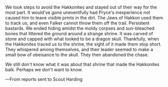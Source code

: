 We took steps to avoid the Hakkonites and stayed out of their way for the most part. It would've gone uneventfully had Pryce's inexperience not caused him to leave visible prints in the dirt. The Jaws of Hakkon used them to track us, and even Falker cannot throw them off the trail. Persistent bastards. We ended hiding amidst the moldy corpses and sun-bleached bones that littered the ground around a strange shrine. It was carved of stone and capped with what looked to be a dragon skull. Thankfully, when the Hakkonites traced us to the shrine, the sight of it made them stop short. They whispered among themselves, and their leader seemed to make a small bow of obeisance to the skull. They then abandoned the chase.

We still don't know what it was about that shrine that made the Hakkonites balk. Perhaps we don't want to know.

—From reports sent to Scout Harding